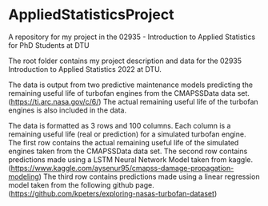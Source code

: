 # AppliedStatisticsProject
A repository for my project in the 02935 - Introduction to Applied Statistics for PhD Students at DTU

The root folder contains my project description and data for the 02935 Introduction to Applied Statistics 2022 at DTU.

The data is output from two predictive maintenance models predicting the remaining useful life of turbofan engines from the CMAPSSData data set. (https://ti.arc.nasa.gov/c/6/)
The actual remaining useful life of the turbofan engines is also included in the data.

The data is formatted as 3 rows and 100 columns.
Each column is a remaining useful life (real or prediction) for a simulated turbofan engine.
The first row contains the actual remaining useful life of the simulated engines taken from the CMAPSSData data set.
The second row contains predictions made using a LSTM Neural Network Model taken from kaggle. (https://www.kaggle.com/aysenur95/cmapss-damage-propagation-modeling)
The third row contains predictions made using a linear regression model taken from the following github page. (https://github.com/kpeters/exploring-nasas-turbofan-dataset)
